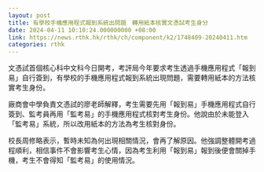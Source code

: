 ```yaml
---
layout: post
title: 有學校手機應用程式報到系統出問題　轉用紙本核實文憑試考生身分
date: 2024-04-11 10:10:24.000000000 +08:00
link: https://news.rthk.hk/rthk/ch/component/k2/1748409-20240411.htm
categories: rthk
---
```


文憑試首個核心科中文科今日開考，考評局今年要求考生透過手機應用程式「報到易」自行簽到，有學校的手機應用程式報到系統出現問題，需要轉用紙本的方法核實考生身份。

廠商會中學負責文憑試的廖老師解釋，考生需要先用「報到易」手機應用程式自行簽到、監考員再用「監考易」的手機應用程式核對考生身份。他說由於未能登入「監考易」系統，所以改用紙本的方法為考生核對身份。

校長周修略表示，暫時未知為何出現相關情況，會再了解原因。他強調整體開考過程順利，相信事件不會影響考生心情，因為考生利用「報到易」報到後便會關掉手機，考生不會得知「監考易」的使用情況。
